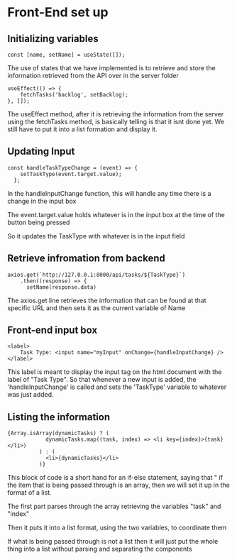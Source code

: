 # Front-End set up


## Initializing variables

```pwsh
const [name, setName] = useState([]);
```
The use of states that we have implemented is to retrieve and store the information retrieved from the API over in the server folder

```pwsh
useEffect(() => {
    fetchTasks('backlog', setBacklog);
}, []);
```
The useEffect method, after it is retrieving the information from the server using the fetchTasks method, is basically telling is that it isnt done yet. We still have to put it into a list formation and display it. 

## Updating Input

```pwsh
const handleTaskTypeChange = (event) => {
    setTaskType(event.target.value);
  };
```

In the handleInputChange function, this will handle any time there is a change in the input box

The event.target.value holds whatever is in the input box at the time of the button being pressed

So it updates the TaskType with whatever is in the input field

## Retrieve infromation from backend

```pwsh
axios.get(`http://127.0.0.1:8000/api/tasks/${TaskType}`)
    .then((response) => {
      setName(response.data)
```
The axios.get line retrieves the information that can be found at that
specific URL and then sets it as the current variable of Name

## Front-end input box

```pwsh
<label>
    Task Type: <input name="myInput" onChange={handleInputChange} />
</label>
```
This label is meant to display the input tag on the html document with the label of "Task Type". So that whenever a new input is added, the 'handleInputChange' is called and sets the 'TaskType' variable to whatever was just added.

## Listing the information
```pwsh
{Array.isArray(dynamicTasks) ? (
            dynamicTasks.map((task, index) => <li key={index}>{task}</li>)
          ) : (
            <li>{dynamicTasks}</li>
          )}
```

This block of code is a short hand for an if-else statement, saying that " if the item that is being passed through is an array, then we will set it up in the format of a list.

The first part parses through the array retrieving the variables "task" and "index"

Then it puts it into a list format, using the two variables, to coordinate them

If what is being passed through is not a list then it will just put the whole thing into a list without parsing and separating the components
